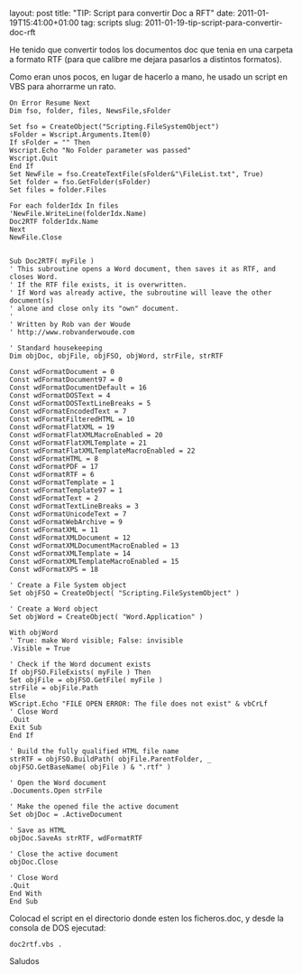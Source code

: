 layout: post
title: "TIP: Script para convertir Doc a RFT"
date: 2011-01-19T15:41:00+01:00
tag: scripts
slug: 2011-01-19-tip-script-para-convertir-doc-rft

He tenido que convertir todos los documentos doc que tenia en una carpeta a formato RTF (para que calibre me dejara pasarlos a distintos formatos).  

Como eran unos pocos, en lugar de hacerlo a mano, he usado un script en VBS para ahorrarme un rato.  

```
On Error Resume Next
Dim fso, folder, files, NewsFile,sFolder

Set fso = CreateObject("Scripting.FileSystemObject")
sFolder = Wscript.Arguments.Item(0)
If sFolder = "" Then
Wscript.Echo "No Folder parameter was passed"
Wscript.Quit
End If
Set NewFile = fso.CreateTextFile(sFolder&"\FileList.txt", True)
Set folder = fso.GetFolder(sFolder)
Set files = folder.Files

For each folderIdx In files
'NewFile.WriteLine(folderIdx.Name)
Doc2RTF folderIdx.Name 
Next
NewFile.Close


Sub Doc2RTF( myFile )
' This subroutine opens a Word document, then saves it as RTF, and closes Word.
' If the RTF file exists, it is overwritten.
' If Word was already active, the subroutine will leave the other document(s)
' alone and close only its "own" document.
'
' Written by Rob van der Woude
' http://www.robvanderwoude.com

' Standard housekeeping
Dim objDoc, objFile, objFSO, objWord, strFile, strRTF

Const wdFormatDocument = 0
Const wdFormatDocument97 = 0
Const wdFormatDocumentDefault = 16
Const wdFormatDOSText = 4
Const wdFormatDOSTextLineBreaks = 5
Const wdFormatEncodedText = 7
Const wdFormatFilteredHTML = 10
Const wdFormatFlatXML = 19
Const wdFormatFlatXMLMacroEnabled = 20
Const wdFormatFlatXMLTemplate = 21
Const wdFormatFlatXMLTemplateMacroEnabled = 22
Const wdFormatHTML = 8
Const wdFormatPDF = 17
Const wdFormatRTF = 6
Const wdFormatTemplate = 1
Const wdFormatTemplate97 = 1
Const wdFormatText = 2
Const wdFormatTextLineBreaks = 3
Const wdFormatUnicodeText = 7
Const wdFormatWebArchive = 9
Const wdFormatXML = 11
Const wdFormatXMLDocument = 12
Const wdFormatXMLDocumentMacroEnabled = 13
Const wdFormatXMLTemplate = 14
Const wdFormatXMLTemplateMacroEnabled = 15
Const wdFormatXPS = 18

' Create a File System object
Set objFSO = CreateObject( "Scripting.FileSystemObject" )

' Create a Word object
Set objWord = CreateObject( "Word.Application" )

With objWord
' True: make Word visible; False: invisible
.Visible = True

' Check if the Word document exists
If objFSO.FileExists( myFile ) Then
Set objFile = objFSO.GetFile( myFile )
strFile = objFile.Path
Else
WScript.Echo "FILE OPEN ERROR: The file does not exist" & vbCrLf
' Close Word
.Quit
Exit Sub
End If

' Build the fully qualified HTML file name
strRTF = objFSO.BuildPath( objFile.ParentFolder, _
objFSO.GetBaseName( objFile ) & ".rtf" )

' Open the Word document
.Documents.Open strFile

' Make the opened file the active document
Set objDoc = .ActiveDocument

' Save as HTML
objDoc.SaveAs strRTF, wdFormatRTF

' Close the active document
objDoc.Close

' Close Word
.Quit
End With
End Sub

```

Colocad el script en el directorio donde esten los ficheros.doc, y desde la consola de DOS ejecutad:

```
doc2rtf.vbs .
```

Saludos  


